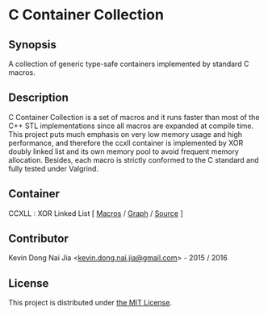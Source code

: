 # C Container Collection

## Synopsis

A collection of generic type-safe containers implemented by standard C macros.

## Description

C Container Collection is a set of macros and it runs faster than most of the C++ STL implementations since all macros are expanded at compile time. This project puts much emphasis on very low memory usage and high performance, and therefore the ccxll container is implemented by XOR doubly linked list and its own memory pool to avoid frequent memory allocation. Besides, each macro is strictly conformed to the C standard and fully tested under Valgrind.

## Container

CCXLL : XOR Linked List \[ [Macros](https://github.com/kevin-dong-nai-jia/C-Container-Collection/blob/master/doc/macros-list.pdf) / [Graph](https://github.com/kevin-dong-nai-jia/C-Container-Collection/blob/master/tool/call-graph.pdf) / [Source](https://github.com/kevin-dong-nai-jia/C-Container-Collection/blob/master/src/ccxll.h) \]

## Contributor

Kevin Dong Nai Jia <<kevin.dong.nai.jia@gmail.com>> - 2015 / 2016

## License

This project is distributed under [the MIT License](https://github.com/kevin-dong-nai-jia/C-Container-Collection/blob/master/LICENSE).
